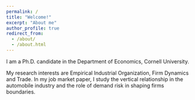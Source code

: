 ```yaml
---
permalink: /
title: "Welcome!"
excerpt: "About me"
author_profile: true
redirect_from: 
  - /about/
  - /about.html
---
```


I am a Ph.D. candidate in the Department of Economics, Cornell University.

My research interests are Empirical Industrial Organization, Firm Dynamics and Trade. In my job market paper, I study the vertical relationship in the automobile industry and the role of demand risk in shaping firms boundaries.
